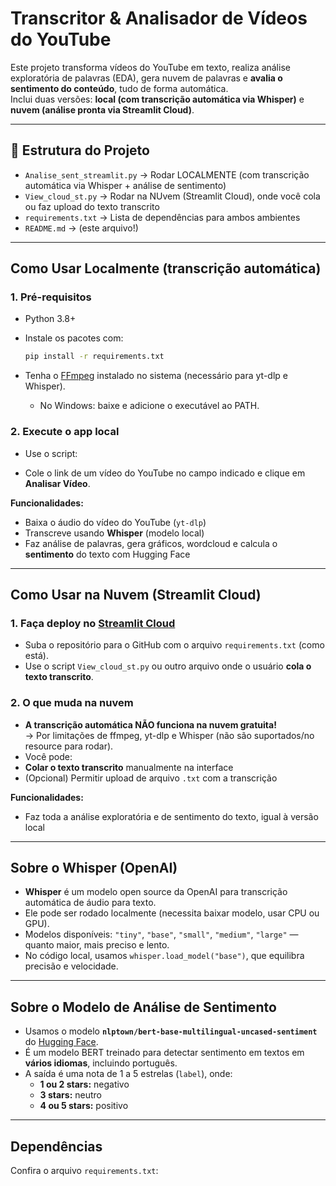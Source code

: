 # Transcritor & Analisador de Vídeos do YouTube

Este projeto transforma vídeos do YouTube em texto, realiza análise exploratória de palavras (EDA), gera nuvem de palavras e **avalia o sentimento do conteúdo**, tudo de forma automática.  
Inclui duas versões: **local (com transcrição automática via Whisper)** e **nuvem (análise pronta via Streamlit Cloud)**.

---

## 📂 Estrutura do Projeto

- `Analise_sent_streamlit.py` → Rodar LOCALMENTE (com transcrição automática via Whisper + análise de sentimento)
- `View_cloud_st.py` → Rodar na NUvem (Streamlit Cloud), onde você cola ou faz upload do texto transcrito
- `requirements.txt` → Lista de dependências para ambos ambientes
- `README.md` → (este arquivo!)

---

## **Como Usar Localmente** (transcrição automática)

### **1. Pré-requisitos**

- Python 3.8+
- Instale os pacotes com:

    ```bash
    pip install -r requirements.txt
    ```

- Tenha o [FFmpeg](https://ffmpeg.org/download.html) instalado no sistema (necessário para yt-dlp e Whisper).
    - No Windows: baixe e adicione o executável ao PATH.

### **2. Execute o app local**
- Use o script:

- Cole o link de um vídeo do YouTube no campo indicado e clique em **Analisar Vídeo**.

**Funcionalidades:**
- Baixa o áudio do vídeo do YouTube (`yt-dlp`)
- Transcreve usando **Whisper** (modelo local)
- Faz análise de palavras, gera gráficos, wordcloud e calcula o **sentimento** do texto com Hugging Face

---

##  **Como Usar na Nuvem (Streamlit Cloud)**

### **1. Faça deploy no [Streamlit Cloud](https://share.streamlit.io/)**
- Suba o repositório para o GitHub com o arquivo `requirements.txt` (como está).
- Use o script `View_cloud_st.py` ou outro arquivo onde o usuário **cola o texto transcrito**.

### **2. O que muda na nuvem**
- **A transcrição automática NÃO funciona na nuvem gratuita!**  
→ Por limitações de ffmpeg, yt-dlp e Whisper (não são suportados/no resource para rodar).
- Você pode:  
- **Colar o texto transcrito** manualmente na interface  
- (Opcional) Permitir upload de arquivo `.txt` com a transcrição

**Funcionalidades:**
- Faz toda a análise exploratória e de sentimento do texto, igual à versão local

---

## **Sobre o Whisper (OpenAI)**
- **Whisper** é um modelo open source da OpenAI para transcrição automática de áudio para texto.
- Ele pode ser rodado localmente (necessita baixar modelo, usar CPU ou GPU).
- Modelos disponíveis: `"tiny"`, `"base"`, `"small"`, `"medium"`, `"large"` — quanto maior, mais preciso e lento.
- No código local, usamos `whisper.load_model("base")`, que equilibra precisão e velocidade.

---

## **Sobre o Modelo de Análise de Sentimento**
- Usamos o modelo **`nlptown/bert-base-multilingual-uncased-sentiment`** do [Hugging Face](https://huggingface.co/nlptown/bert-base-multilingual-uncased-sentiment).
- É um modelo BERT treinado para detectar sentimento em textos em **vários idiomas**, incluindo português.
- A saída é uma nota de 1 a 5 estrelas (`label`), onde:
  - **1 ou 2 stars:** negativo
  - **3 stars:** neutro
  - **4 ou 5 stars:** positivo

---

##  **Dependências**

Confira o arquivo `requirements.txt`:


